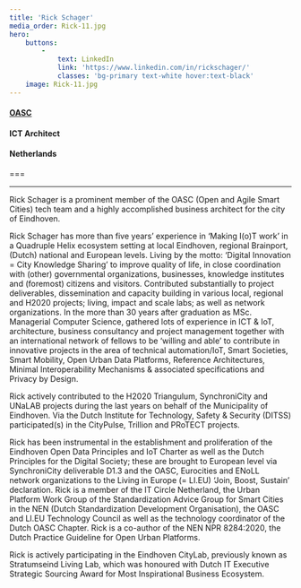 ```yaml
---
title: 'Rick Schager'
media_order: Rick-11.jpg
hero:
    buttons:
        -
            text: LinkedIn
            link: 'https://www.linkedin.com/in/rickschager/'
            classes: 'bg-primary text-white hover:text-black'
    image: Rick-11.jpg
---
```


#### [OASC](https://oascities.org)
#### ICT Architect
#### Netherlands
===
***
Rick Schager is a prominent member of the OASC (Open and Agile Smart Cities) tech team and a highly accomplished business architect for the city of Eindhoven.

Rick Schager has more than five years’ experience in ‘Making I(o)T work’ in a Quadruple Helix ecosystem setting at local Eindhoven, regional Brainport, (Dutch) national and European levels. Living by the motto: ‘Digital Innovation = City Knowledge Sharing’ to improve quality of life, in close coordination with (other) governmental organizations, businesses, knowledge institutes and (foremost) citizens and visitors. Contributed substantially to project deliverables, dissemination and capacity building in various local, regional and H2020 projects; living, impact and scale labs; as well as network organizations. In the more than 30 years after graduation as MSc. Managerial Computer Science, gathered lots of experience in ICT & IoT, architecture, business consultancy and project management together with an international network of fellows to be ‘willing and able’ to contribute in innovative projects in the area of technical automation/IoT, Smart Societies, Smart Mobility, Open Urban Data Platforms, Reference Architectures, Minimal Interoperability Mechanisms & associated specifications and Privacy by Design.

Rick actively contributed to the H2020 Triangulum, SynchroniCity and UNaLAB projects during the last years on behalf of the Municipality of Eindhoven. Via the Dutch Institute for Technology, Safety & Security (DITSS) participated(s) in the CityPulse, Trillion and PRoTECT projects.

Rick has been instrumental in the establishment and proliferation of the Eindhoven Open Data Principles and IoT Charter as well as the Dutch Principles for the Digital Society; these are brought to European level via SynchroniCity deliverable D1.3 and the OASC, Eurocities and ENoLL network organizations to the Living in Europe (= LI.EU) ‘Join, Boost, Sustain’ declaration.
Rick is a member of the IT Circle Netherland, the Urban Platform Work Group of the Standardization Advice Group for Smart Cities in the NEN (Dutch Standardization Development Organisation), the OASC and LI.EU Technology Council as well as the technology coordinator of the Dutch OASC Chapter. Rick is a co-author of the NEN NPR 8284:2020, the Dutch Practice Guideline for Open Urban Platforms.

Rick is actively participating in the Eindhoven CityLab, previously known as Stratumseind Living Lab, which was honoured with Dutch IT Executive Strategic Sourcing Award for Most Inspirational Business Ecosystem.